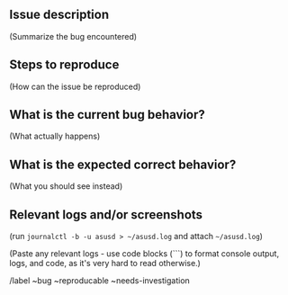## Issue description

(Summarize the bug encountered)

## Steps to reproduce

(How can the issue be reproduced)

## What is the current bug behavior?

(What actually happens)

## What is the expected correct behavior?

(What you should see instead)

## Relevant logs and/or screenshots

(run `journalctl -b -u asusd > ~/asusd.log` and attach `~/asusd.log`)

(Paste any relevant logs - use code blocks (```) to format console output, logs, and code, as
it's very hard to read otherwise.)

/label ~bug ~reproducable ~needs-investigation
